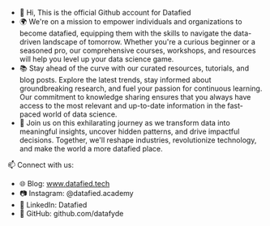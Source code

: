 - 👋 Hi, This is the official Github account for Datafied
- 🌍 We're on a mission to empower individuals and organizations to become datafied, equipping them with the skills to navigate the data-driven landscape of tomorrow. Whether you're a curious beginner or a seasoned pro, our comprehensive courses, workshops, and resources will help you level up your data science game.
- 📚 Stay ahead of the curve with our curated resources, tutorials, and blog posts. Explore the latest trends, stay informed about groundbreaking research, and fuel your passion for continuous learning. Our commitment to knowledge sharing ensures that you always have access to the most relevant and up-to-date information in the fast-paced world of data science.
- 👥 Join us on this exhilarating journey as we transform data into meaningful insights, uncover hidden patterns, and drive impactful decisions. Together, we'll reshape industries, revolutionize technology, and make the world a more datafied place.

📫 Connect with us:
- 🌐 Blog: www.datafied.tech
- 📷 Instagram: @datafied.academy
- 👥 LinkedIn: Datafied
- 💼 GitHub: github.com/datafyde
